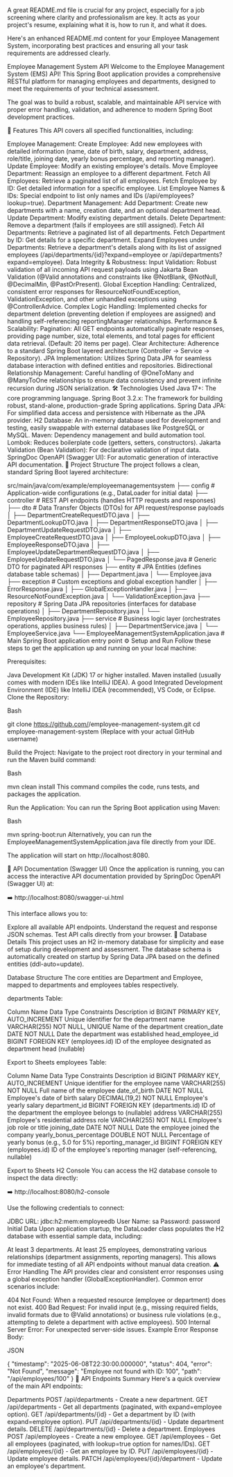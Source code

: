 A great README.md file is crucial for any project, especially for a job screening where clarity and professionalism are key. It acts as your project's resume, explaining what it is, how to run it, and what it does.

Here's an enhanced README.md content for your Employee Management System, incorporating best practices and ensuring all your task requirements are addressed clearly.

Employee Management System API
Welcome to the Employee Management System (EMS) API! This Spring Boot application provides a comprehensive RESTful platform for managing employees and departments, designed to meet the requirements of your technical assessment.

The goal was to build a robust, scalable, and maintainable API service with proper error handling, validation, and adherence to modern Spring Boot development practices.

🚀 Features
This API covers all specified functionalities, including:

Employee Management:
Create Employee: Add new employees with detailed information (name, date of birth, salary, department, address, role/title, joining date, yearly bonus percentage, and reporting manager).
Update Employee: Modify an existing employee's details.
Move Employee Department: Reassign an employee to a different department.
Fetch All Employees: Retrieve a paginated list of all employees.
Fetch Employee by ID: Get detailed information for a specific employee.
List Employee Names & IDs: Special endpoint to list only names and IDs (/api/employees?lookup=true).
Department Management:
Add Department: Create new departments with a name, creation date, and an optional department head.
Update Department: Modify existing department details.
Delete Department: Remove a department (fails if employees are still assigned).
Fetch All Departments: Retrieve a paginated list of all departments.
Fetch Department by ID: Get details for a specific department.
Expand Employees under Departments: Retrieve a department's details along with its list of assigned employees (/api/departments/{id}?expand=employee or /api/departments?expand=employee).
Data Integrity & Robustness:
Input Validation: Robust validation of all incoming API request payloads using Jakarta Bean Validation (@Valid annotations and constraints like @NotBlank, @NotNull, @DecimalMin, @PastOrPresent).
Global Exception Handling: Centralized, consistent error responses for ResourceNotFoundException, ValidationException, and other unhandled exceptions using @ControllerAdvice.
Complex Logic Handling: Implemented checks for department deletion (preventing deletion if employees are assigned) and handling self-referencing reportingManager relationships.
Performance & Scalability:
Pagination: All GET endpoints automatically paginate responses, providing page number, size, total elements, and total pages for efficient data retrieval. (Default: 20 items per page).
Clear Architecture: Adherence to a standard Spring Boot layered architecture (Controller -> Service -> Repository).
JPA Implementation: Utilizes Spring Data JPA for seamless database interaction with defined entities and repositories.
Bidirectional Relationship Management: Careful handling of @OneToMany and @ManyToOne relationships to ensure data consistency and prevent infinite recursion during JSON serialization.
🛠️ Technologies Used
Java 17+: The core programming language.
Spring Boot 3.2.x: The framework for building robust, stand-alone, production-grade Spring applications.
Spring Data JPA: For simplified data access and persistence with Hibernate as the JPA provider.
H2 Database: An in-memory database used for development and testing, easily swappable with external databases like PostgreSQL or MySQL.
Maven: Dependency management and build automation tool.
Lombok: Reduces boilerplate code (getters, setters, constructors).
Jakarta Validation (Bean Validation): For declarative validation of input data.
SpringDoc OpenAPI (Swagger UI): For automatic generation of interactive API documentation.
📁 Project Structure
The project follows a clean, standard Spring Boot layered architecture:

src/main/java/com/example/employeemanagementsystem
├── config                      # Application-wide configurations (e.g., DataLoader for initial data)
├── controller                  # REST API endpoints (handles HTTP requests and responses)
├── dto                         # Data Transfer Objects (DTOs) for API request/response payloads
│   ├── DepartmentCreateRequestDTO.java
│   ├── DepartmentLookupDTO.java
│   ├── DepartmentResponseDTO.java
│   ├── DepartmentUpdateRequestDTO.java
│   ├── EmployeeCreateRequestDTO.java
│   ├── EmployeeLookupDTO.java
│   ├── EmployeeResponseDTO.java
│   ├── EmployeeUpdateDepartmentRequestDTO.java
│   ├── EmployeeUpdateRequestDTO.java
│   └── PagedResponse.java      # Generic DTO for paginated API responses
├── entity                      # JPA Entities (defines database table schemas)
│   ├── Department.java
│   └── Employee.java
├── exception                   # Custom exceptions and global exception handler
│   ├── ErrorResponse.java
│   ├── GlobalExceptionHandler.java
│   ├── ResourceNotFoundException.java
│   └── ValidationException.java
├── repository                  # Spring Data JPA repositories (interfaces for database operations)
│   ├── DepartmentRepository.java
│   └── EmployeeRepository.java
├── service                     # Business logic layer (orchestrates operations, applies business rules)
│   ├── DepartmentService.java
│   └── EmployeeService.java
└── EmployeeManagementSystemApplication.java # Main Spring Boot application entry point
⚙️ Setup and Run
Follow these steps to get the application up and running on your local machine:

Prerequisites:

Java Development Kit (JDK) 17 or higher installed.
Maven installed (usually comes with modern IDEs like IntelliJ IDEA).
A good Integrated Development Environment (IDE) like IntelliJ IDEA (recommended), VS Code, or Eclipse.
Clone the Repository:

Bash

git clone https://github.com/<your-username>/employee-management-system.git
cd employee-management-system
(Replace <your-username> with your actual GitHub username)

Build the Project:
Navigate to the project root directory in your terminal and run the Maven build command:

Bash

mvn clean install
This command compiles the code, runs tests, and packages the application.

Run the Application:
You can run the Spring Boot application using Maven:

Bash

mvn spring-boot:run
Alternatively, you can run the EmployeeManagementSystemApplication.java file directly from your IDE.

The application will start on http://localhost:8080.

📖 API Documentation (Swagger UI)
Once the application is running, you can access the interactive API documentation provided by SpringDoc OpenAPI (Swagger UI) at:

➡️ http://localhost:8080/swagger-ui.html

This interface allows you to:

Explore all available API endpoints.
Understand the request and response JSON schemas.
Test API calls directly from your browser.
💾 Database Details
This project uses an H2 in-memory database for simplicity and ease of setup during development and assessment. The database schema is automatically created on startup by Spring Data JPA based on the defined entities (ddl-auto=update).

Database Structure
The core entities are Department and Employee, mapped to departments and employees tables respectively.

departments Table:

Column Name	Data Type	Constraints	Description
id	BIGINT	PRIMARY KEY, AUTO_INCREMENT	Unique identifier for the department
name	VARCHAR(255)	NOT NULL, UNIQUE	Name of the department
creation_date	DATE	NOT NULL	Date the department was established
head_employee_id	BIGINT	FOREIGN KEY (employees.id)	ID of the employee designated as department head (nullable)

Export to Sheets
employees Table:

Column Name	Data Type	Constraints	Description
id	BIGINT	PRIMARY KEY, AUTO_INCREMENT	Unique identifier for the employee
name	VARCHAR(255)	NOT NULL	Full name of the employee
date_of_birth	DATE	NOT NULL	Employee's date of birth
salary	DECIMAL(19,2)	NOT NULL	Employee's yearly salary
department_id	BIGINT	FOREIGN KEY (departments.id)	ID of the department the employee belongs to (nullable)
address	VARCHAR(255)		Employee's residential address
role	VARCHAR(255)	NOT NULL	Employee's job role or title
joining_date	DATE	NOT NULL	Date the employee joined the company
yearly_bonus_percentage	DOUBLE	NOT NULL	Percentage of yearly bonus (e.g., 5.0 for 5%)
reporting_manager_id	BIGINT	FOREIGN KEY (employees.id)	ID of the employee's reporting manager (self-referencing, nullable)

Export to Sheets
H2 Console
You can access the H2 database console to inspect the data directly:

➡️ http://localhost:8080/h2-console

Use the following credentials to connect:

JDBC URL: jdbc:h2:mem:employeedb
User Name: sa
Password: password
Initial Data
Upon application startup, the DataLoader class populates the H2 database with essential sample data, including:

At least 3 departments.
At least 25 employees, demonstrating various relationships (department assignments, reporting managers). This allows for immediate testing of all API endpoints without manual data creation.
⚠️ Error Handling
The API provides clear and consistent error responses using a global exception handler (GlobalExceptionHandler). Common error scenarios include:

404 Not Found: When a requested resource (employee or department) does not exist.
400 Bad Request: For invalid input (e.g., missing required fields, invalid formats due to @Valid annotations) or business rule violations (e.g., attempting to delete a department with active employees).
500 Internal Server Error: For unexpected server-side issues.
Example Error Response Body:

JSON

{
  "timestamp": "2025-06-08T22:30:00.000000",
  "status": 404,
  "error": "Not Found",
  "message": "Employee not found with ID: 100",
  "path": "/api/employees/100"
}
📝 API Endpoints Summary
Here's a quick overview of the main API endpoints:

Departments
POST /api/departments - Create a new department.
GET /api/departments - Get all departments (paginated, with expand=employee option).
GET /api/departments/{id} - Get a department by ID (with expand=employee option).
PUT /api/departments/{id} - Update department details.
DELETE /api/departments/{id} - Delete a department.
Employees
POST /api/employees - Create a new employee.
GET /api/employees - Get all employees (paginated, with lookup=true option for names/IDs).
GET /api/employees/{id} - Get an employee by ID.
PUT /api/employees/{id} - Update employee details.
PATCH /api/employees/{id}/department - Update an employee's department.
